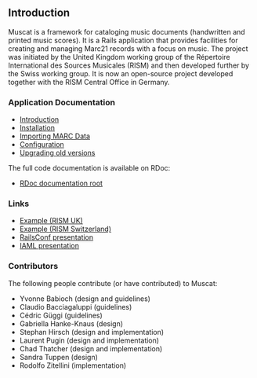 ## Introduction

Muscat is a framework for cataloging music documents (handwritten and printed music scores). It is a Rails application that provides facilities for creating and managing Marc21 records with a focus on music. The project was initiated by the United Kingdom working group of the Répertoire International des Sources Musicales (RISM) and then developed further by the Swiss working group. It is now an open-source project developed together with the RISM Central Office in Germany.

### Application Documentation

* [Introduction](1-%20INTRODUCTION.rdoc)
* [Installation](2-%20INSTALL.rdoc)
* [Importing MARC Data](3-%20IMPORT.rdoc)
* [Configuration](4-%20CONFIG.rdoc)
* [Upgrading old versions](5-%20UPGRADE.rdoc)

The full code documentation is available on RDoc:

* [RDoc documentation root](http://rdoc.info/github/rism-ch/muscat/)

### Links

* [Example (RISM UK)](http://www.rism.org.uk)
* [Example (RISM Switzerland)](http://www.rism-ch.org)
* [RailsConf presentation](http://docs.rism-ch.org/thatcher2007railsconf.pdf)
* [IAML presentation](http://docs.rism-ch.org/pugin2009iaml.pdf)

### Contributors

The following people contribute (or have contributed) to Muscat:

 * Yvonne Babioch (design and guidelines)
 * Claudio Bacciagaluppi (guidelines)
 * Cédric Güggi (guidelines)
 * Gabriella Hanke-Knaus (design)
 * Stephan Hirsch (design and implementation)
 * Laurent Pugin (design and implementation)
 * Chad Thatcher (design and implementation)
 * Sandra Tuppen (design)
 * Rodolfo Zitellini (implementation)
